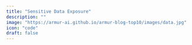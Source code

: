 ```yaml
---
title: "Sensitive Data Exposure"
description: ""
image: "https://armur-ai.github.io/armur-blog-top10/images/data.jpg"
icon: "code"
draft: false
---
```



